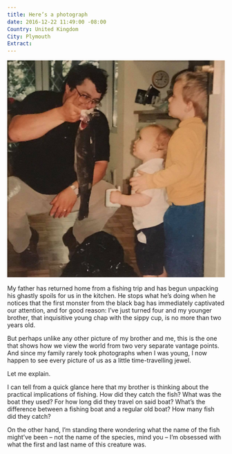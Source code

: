 ```yaml
---
title: Here’s a photograph
date: 2016-12-22 11:49:00 -08:00
Country: United Kingdom
City: Plymouth
Extract: 
---
```


![15659041_1372365542795600_2067026029_o.jpg](/uploads/15659041_1372365542795600_2067026029_o.jpg)

My father has returned home from a fishing trip and has begun unpacking his ghastly spoils for us in the kitchen. He stops what he’s doing when he notices that the first monster from the black bag has immediately captivated our attention, and for good reason: I’ve just turned four and my younger brother, that inquisitive young chap with the sippy cup, is no more than two years old.

But perhaps unlike any other picture of my brother and me, this is the one that shows how we view the world from two very separate vantage points. And since my family rarely took photographs when I was young, I now happen to see every picture of us as a little time-travelling jewel.

Let me explain.

I can tell from a quick glance here that my brother is thinking about the practical implications of fishing. How did they catch the fish? What was the boat they used? For how long did they travel on said boat? What’s the difference between a fishing boat and a regular old boat? How many fish did they catch? 

On the other hand, I’m standing there wondering what the name of the fish might’ve been – not the name of the species, mind you – I’m obsessed with what the first and last name of this creature was.